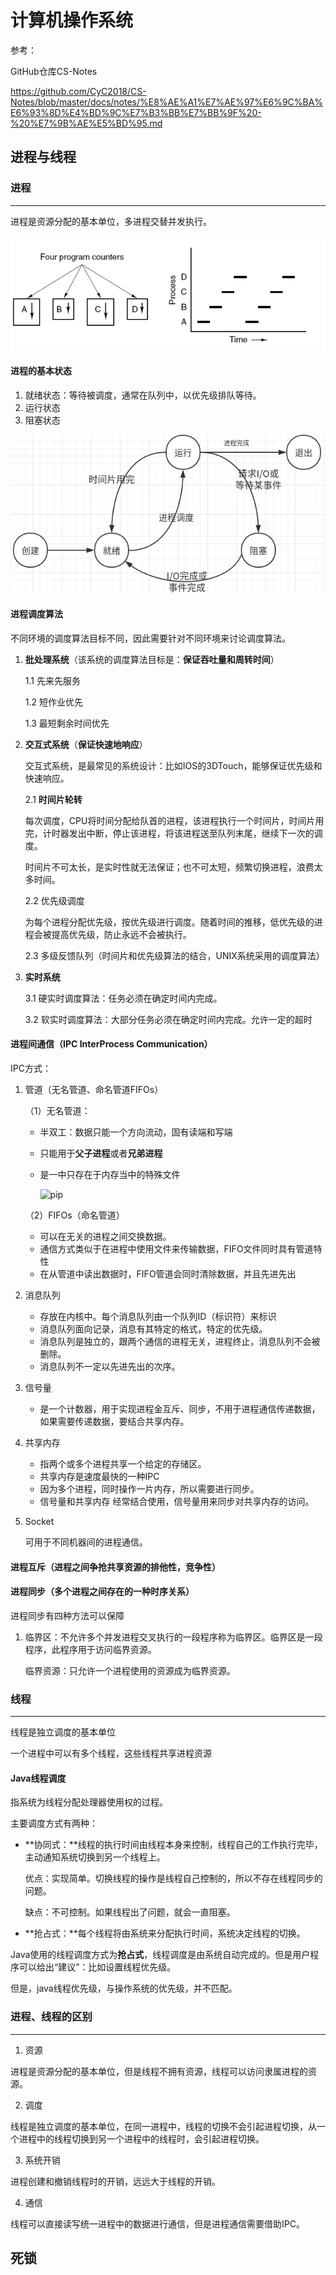 # 计算机操作系统

参考：

GitHub仓库CS-Notes

<https://github.com/CyC2018/CS-Notes/blob/master/docs/notes/%E8%AE%A1%E7%AE%97%E6%9C%BA%E6%93%8D%E4%BD%9C%E7%B3%BB%E7%BB%9F%20-%20%E7%9B%AE%E5%BD%95.md>

## 进程与线程

### 进程

---

进程是资源分配的基本单位，多进程交替并发执行。

![pip](./image/jincheng.png)

#### 进程的基本状态

1. 就绪状态：等待被调度，通常在队列中，以优先级排队等待。
2. 运行状态
3. 阻塞状态

![jinchengstatus](./image/jinchengstatus.png)

#### 进程调度算法

不同环境的调度算法目标不同，因此需要针对不同环境来讨论调度算法。

1. **批处理系统**（该系统的调度算法目标是：**保证吞吐量和周转时间**）

   1.1 先来先服务

   1.2 短作业优先

   1.3 最短剩余时间优先

2. **交互式系统**（**保证快速地响应**）

   交互式系统，是最常见的系统设计：比如IOS的3DTouch，能够保证优先级和快速响应。

   2.1 **时间片轮转**

   ​	每次调度，CPU将时间分配给队首的进程，该进程执行一个时间片，时间片用完，计时器发出中断，停止该进程，将该进程送至队列末尾，继续下一次的调度。

   ​	时间片不可太长，是实时性就无法保证；也不可太短，频繁切换进程，浪费太多时间。

   2.2 优先级调度

   ​	为每个进程分配优先级，按优先级进行调度。随着时间的推移，低优先级的进程会被提高优先级，防止永远不会被执行。

   2.3 多级反馈队列（时间片和优先级算法的结合，UNIX系统采用的调度算法）	

3. **实时系统**

   3.1 硬实时调度算法：任务必须在确定时间内完成。

   3.2 软实时调度算法：大部分任务必须在确定时间内完成。允许一定的超时

#### 进程间通信（IPC InterProcess Communication）

IPC方式：

1. 管道（无名管道、命名管道FIFOs）

   （1）无名管道：

   - 半双工：数据只能一个方向流动，固有读端和写端

   - 只能用于**父子进程**或者**兄弟进程**

   - 是一中只存在于内存当中的特殊文件

     ![pip](/home/whr/Desktop/notes/%E8%AE%A1%E7%AE%97%E6%9C%BA%E6%93%8D%E4%BD%9C%E7%B3%BB%E7%BB%9F/image/pip.png)

   （2）FIFOs（命名管道）

   - 可以在无关的进程之间交换数据。
   - 通信方式类似于在进程中使用文件来传输数据，FIFO文件同时具有管道特性
   - 在从管道中读出数据时，FIFO管道会同时清除数据，并且先进先出

2. 消息队列

   - 存放在内核中。每个消息队列由一个队列ID（标识符）来标识
   - 消息队列面向记录，消息有其特定的格式，特定的优先级。
   - 消息队列是独立的，跟两个通信的进程无关，进程终止，消息队列不会被删除。
   - 消息队列不一定以先进先出的次序。

3. 信号量

   - 是一个计数器，用于实现进程金互斥、同步，不用于进程通信传递数据，如果需要传递数据，要结合共享内存。

4. 共享内存

   - 指两个或多个进程共享一个给定的存储区。
   - 共享内存是速度最快的一种IPC
   - 因为多个进程，同时操作一片内存，所以需要进行同步。
   - 信号量和共享内存 经常结合使用，信号量用来同步对共享内存的访问。

5. Socket

   可用于不同机器间的进程通信。

#### 进程互斥（进程之间争抢共享资源的排他性，竞争性）

#### 进程同步（多个进程之间存在的一种时序关系）

进程同步有四种方法可以保障

1. 临界区：不允许多个并发进程交叉执行的一段程序称为临界区。临界区是一段程序，此程序用于访问临界资源。

   临界资源：只允许一个进程使用的资源成为临界资源。

### 线程

---

线程是独立调度的基本单位

一个进程中可以有多个线程，这些线程共享进程资源

#### Java线程调度

指系统为线程分配处理器使用权的过程。

主要调度方式有两种：

- **协同式：**线程的执行时间由线程本身来控制，线程自己的工作执行完毕，主动通知系统切换到另一个线程上。

  优点：实现简单。切换线程的操作是线程自己控制的，所以不存在线程同步的问题。

  缺点：不可控制。如果线程出了问题，就会一直阻塞。

- **抢占式：**每个线程将由系统来分配执行时间，系统决定线程的切换。

Java使用的线程调度方式为**抢占式**，线程调度是由系统自动完成的。但是用户程序可以给出“建议”：比如设置线程优先级。

但是，java线程优先级，与操作系统的优先级，并不匹配。

### 进程、线程的区别

---

1. 资源

进程是资源分配的基本单位，但是线程不拥有资源，线程可以访问隶属进程的资源。

2. 调度

线程是独立调度的基本单位，在同一进程中，线程的切换不会引起进程切换，从一个进程中的线程切换到另一个进程中的线程时，会引起进程切换。

3. 系统开销

进程创建和撤销线程时的开销，远远大于线程的开销。

4. 通信

线程可以直接读写统一进程中的数据进行通信，但是进程通信需要借助IPC。



## 死锁

